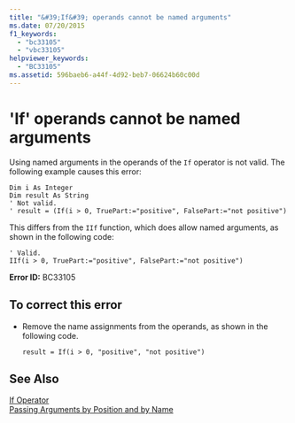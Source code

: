 ```yaml
---
title: "&#39;If&#39; operands cannot be named arguments"
ms.date: 07/20/2015
f1_keywords: 
  - "bc33105"
  - "vbc33105"
helpviewer_keywords: 
  - "BC33105"
ms.assetid: 596baeb6-a44f-4d92-beb7-06624b60c00d
---
```

# &#39;If&#39; operands cannot be named arguments
Using named arguments in the operands of the `If` operator is not valid. The following example causes this error:  
  
```  
Dim i As Integer  
Dim result As String  
' Not valid.  
' result = (If(i > 0, TruePart:="positive", FalsePart:="not positive")  
```  
  
 This differs from the `IIf` function, which does allow named arguments, as shown in the following code:  
  
```  
' Valid.  
IIf(i > 0, TruePart:="positive", FalsePart:="not positive")  
```  
  
 **Error ID:** BC33105  
  
## To correct this error  
  
- Remove the name assignments from the operands, as shown in the following code.  
  
  ```  
  result = If(i > 0, "positive", "not positive")  
  ```  
  
## See Also  
 [If Operator](../../visual-basic/language-reference/operators/if-operator.md)  
 [Passing Arguments by Position and by Name](../../visual-basic/programming-guide/language-features/procedures/passing-arguments-by-position-and-by-name.md)
